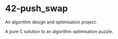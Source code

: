 # 42-push_swap

An algorithm design and optimisation project.

A pure C solution to an algorithm optimisation puzzle.

